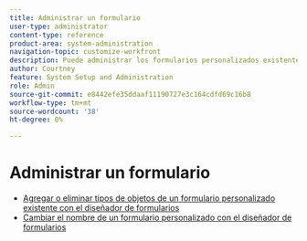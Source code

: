 ```yaml
---
title: Administrar un formulario
user-type: administrator
content-type: reference
product-area: system-administration
navigation-topic: customize-workfront
description: Puede administrar los formularios personalizados existentes con el Diseñador de formularios.
author: Courtney
feature: System Setup and Administration
role: Admin
source-git-commit: e8442efe35ddaaf11190727e3c164cdfd69c16b8
workflow-type: tm+mt
source-wordcount: '38'
ht-degree: 0%

---
```


# Administrar un formulario

* [Agregar o eliminar tipos de objetos de un formulario personalizado existente con el diseñador de formularios](/help/quicksilver/administration-and-setup/customize-workfront/create-manage-custom-forms/form-designer/manage-a-form/add-or-remove-objects-from-a-form.md)
* [Cambiar el nombre de un formulario personalizado con el diseñador de formularios](/help/quicksilver/administration-and-setup/customize-workfront/create-manage-custom-forms/form-designer/manage-a-form/rename-a-custom-form.md)